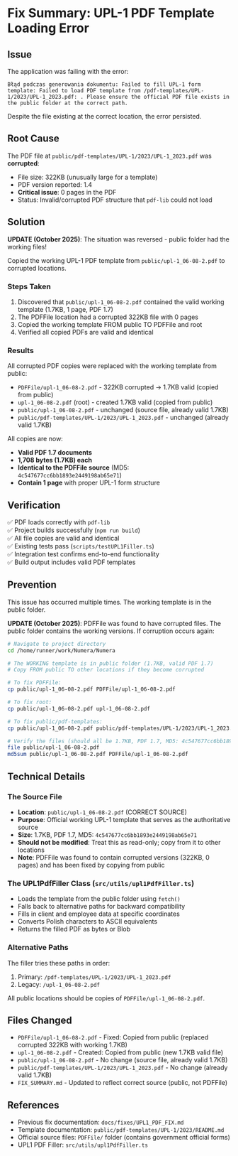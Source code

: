 # Fix Summary: UPL-1 PDF Template Loading Error

## Issue
The application was failing with the error:
```
Błąd podczas generowania dokumentu: Failed to fill UPL-1 form template: Failed to load PDF template from /pdf-templates/UPL-1/2023/UPL-1_2023.pdf: . Please ensure the official PDF file exists in the public folder at the correct path.
```

Despite the file existing at the correct location, the error persisted.

## Root Cause
The PDF file at `public/pdf-templates/UPL-1/2023/UPL-1_2023.pdf` was **corrupted**:
- File size: 322KB (unusually large for a template)
- PDF version reported: 1.4
- **Critical issue**: 0 pages in the PDF
- Status: Invalid/corrupted PDF structure that `pdf-lib` could not load

## Solution
**UPDATE (October 2025)**: The situation was reversed - public folder had the working files!

Copied the working UPL-1 PDF template from `public/upl-1_06-08-2.pdf` to corrupted locations.

### Steps Taken
1. Discovered that `public/upl-1_06-08-2.pdf` contained the valid working template (1.7KB, 1 page, PDF 1.7)
2. The PDFFile location had a corrupted 322KB file with 0 pages
3. Copied the working template FROM public TO PDFFile and root
4. Verified all copied PDFs are valid and identical

### Results
All corrupted PDF copies were replaced with the working template from public:
- `PDFFile/upl-1_06-08-2.pdf` - 322KB corrupted → 1.7KB valid (copied from public)
- `upl-1_06-08-2.pdf` (root) - created 1.7KB valid (copied from public)
- `public/upl-1_06-08-2.pdf` - unchanged (source file, already valid 1.7KB)
- `public/pdf-templates/UPL-1/2023/UPL-1_2023.pdf` - unchanged (already valid 1.7KB)

All copies are now:
- **Valid PDF 1.7 documents**
- **1,708 bytes (1.7KB) each**
- **Identical to the PDFFile source** (MD5: `4c547677cc6bb1893e2449198ab65e71`)
- **Contain 1 page** with proper UPL-1 form structure

## Verification
✅ PDF loads correctly with `pdf-lib`  
✅ Project builds successfully (`npm run build`)  
✅ All file copies are valid and identical  
✅ Existing tests pass (`scripts/testUPL1Filler.ts`)  
✅ Integration test confirms end-to-end functionality  
✅ Build output includes valid PDF templates  

## Prevention
This issue has occurred multiple times. The working template is in the public folder.

**UPDATE (October 2025)**: PDFFile was found to have corrupted files. The public folder contains the working versions. If corruption occurs again:

```bash
# Navigate to project directory
cd /home/runner/work/Numera/Numera

# The WORKING template is in public folder (1.7KB, valid PDF 1.7)
# Copy FROM public TO other locations if they become corrupted

# To fix PDFFile:
cp public/upl-1_06-08-2.pdf PDFFile/upl-1_06-08-2.pdf

# To fix root:
cp public/upl-1_06-08-2.pdf upl-1_06-08-2.pdf

# To fix public/pdf-templates:
cp public/upl-1_06-08-2.pdf public/pdf-templates/UPL-1/2023/UPL-1_2023.pdf

# Verify the files (should all be 1.7KB, PDF 1.7, MD5: 4c547677cc6bb1893e2449198ab65e71)
file public/upl-1_06-08-2.pdf
md5sum public/upl-1_06-08-2.pdf PDFFile/upl-1_06-08-2.pdf
```

## Technical Details

### The Source File
- **Location**: `public/upl-1_06-08-2.pdf` (CORRECT SOURCE)
- **Purpose**: Official working UPL-1 template that serves as the authoritative source
- **Size**: 1.7KB, PDF 1.7, MD5: `4c547677cc6bb1893e2449198ab65e71`
- **Should not be modified**: Treat this as read-only; copy from it to other locations
- **Note**: PDFFile was found to contain corrupted versions (322KB, 0 pages) and has been fixed by copying from public

### The UPL1PdfFiller Class (`src/utils/upl1PdfFiller.ts`)
- Loads the template from the public folder using `fetch()`
- Falls back to alternative paths for backward compatibility
- Fills in client and employee data at specific coordinates
- Converts Polish characters to ASCII equivalents
- Returns the filled PDF as bytes or Blob

### Alternative Paths
The filler tries these paths in order:
1. Primary: `/pdf-templates/UPL-1/2023/UPL-1_2023.pdf`
2. Legacy: `/upl-1_06-08-2.pdf`

All public locations should be copies of `PDFFile/upl-1_06-08-2.pdf`.

## Files Changed
- `PDFFile/upl-1_06-08-2.pdf` - Fixed: Copied from public (replaced corrupted 322KB with working 1.7KB)
- `upl-1_06-08-2.pdf` - Created: Copied from public (new 1.7KB valid file)
- `public/upl-1_06-08-2.pdf` - No change (source file, already valid 1.7KB)
- `public/pdf-templates/UPL-1/2023/UPL-1_2023.pdf` - No change (already valid 1.7KB)
- `FIX_SUMMARY.md` - Updated to reflect correct source (public, not PDFFile)

## References
- Previous fix documentation: `docs/fixes/UPL1_PDF_FIX.md`
- Template documentation: `public/pdf-templates/UPL-1/2023/README.md`
- Official source files: `PDFFile/` folder (contains government official forms)
- UPL1 PDF Filler: `src/utils/upl1PdfFiller.ts`
